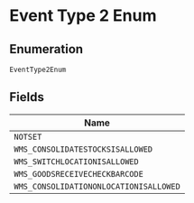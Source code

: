 
# Event Type 2 Enum

## Enumeration

`EventType2Enum`

## Fields

| Name |
|  --- |
| `NOTSET` |
| `WMS_CONSOLIDATESTOCKSISALLOWED` |
| `WMS_SWITCHLOCATIONISALLOWED` |
| `WMS_GOODSRECEIVECHECKBARCODE` |
| `WMS_CONSOLIDATIONONLOCATIONISALLOWED` |

